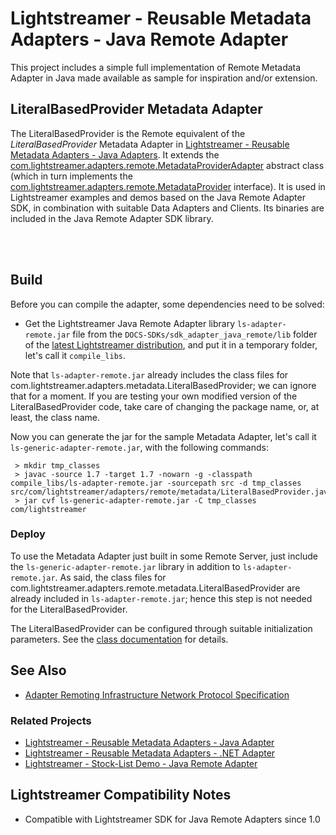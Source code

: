 # Lightstreamer - Reusable Metadata Adapters - Java Remote Adapter

<!-- START DESCRIPTION lightstreamer-example-reusablemetadata-adapter-java-remote -->

This project includes a simple full implementation of Remote Metadata Adapter in Java made available as sample for inspiration and/or extension.

## LiteralBasedProvider Metadata Adapter

The LiteralBasedProvider is the Remote equivalent of the *LiteralBasedProvider* Metadata Adapter in [Lightstreamer - Reusable Metadata Adapters - Java Adapters](https://github.com/Lightstreamer/Lightstreamer-example-ReusableMetadata-adapter-java).
It extends the [com.lightstreamer.adapters.remote.MetadataProviderAdapter](http://www.lightstreamer.com/docs/adapter_java_remote_api/com/lightstreamer/adapters/remote/MetadataProviderAdapter.html) abstract class (which in turn implements the [com.lightstreamer.adapters.remote.MetadataProvider](http://www.lightstreamer.com/docs/adapter_java_remote_api/com/lightstreamer/adapters/remote/MetadataProvider.html) interface).
It is used in Lightstreamer examples and demos based on the Java Remote Adapter SDK, in combination with suitable Data Adapters and Clients.
Its binaries are included in the Java Remote Adapter SDK library.

<!-- END DESCRIPTION lightstreamer-example-reusablemetadata-adapter-java-remote -->
<br>
<br>

## Build

Before you can compile the adapter, some dependencies need to be solved:
* Get the Lightstreamer Java Remote Adapter library `ls-adapter-remote.jar` file from the `DOCS-SDKs/sdk_adapter_java_remote/lib` folder of the [latest Lightstreamer distribution](http://download.lightstreamer.com/#current), and put it in a temporary folder, let's call it `compile_libs`.

Note that `ls-adapter-remote.jar` already includes the class files for com.lightstreamer.adapters.metadata.LiteralBasedProvider; we can ignore that for a moment.
If you are testing your own modified version of the LiteralBasedProvider code, take care of changing the package name, or, at least, the class name.

Now you can generate the jar for the sample Metadata Adapter, let's call it `ls-generic-adapter-remote.jar`, with the following commands:
```
 > mkdir tmp_classes
 > javac -source 1.7 -target 1.7 -nowarn -g -classpath compile_libs/ls-adapter-remote.jar -sourcepath src -d tmp_classes src/com/lightstreamer/adapters/remote/metadata/LiteralBasedProvider.java
 > jar cvf ls-generic-adapter-remote.jar -C tmp_classes com/lightstreamer
```

### Deploy

To use the Metadata Adapter just built in some Remote Server, just include the `ls-generic-adapter-remote.jar` library in addition to `ls-adapter-remote.jar`.
As said, the class files for com.lightstreamer.adapters.remote.metadata.LiteralBasedProvider are already included in `ls-adapter-remote.jar`; hence this step is not needed for the LiteralBasedProvider.

The LiteralBasedProvider can be configured through suitable initialization parameters. See the [class documentation](http://www.lightstreamer.com/docs/adapter_java_remote_api/com/lightstreamer/adapters/remote/metadata/LiteralBasedProvider.html) for details.

## See Also
* [Adapter Remoting Infrastructure Network Protocol Specification](http://www.lightstreamer.com/docs/adapter_generic_base/ARI%20Protocol.pdf)

### Related Projects
* [Lightstreamer - Reusable Metadata Adapters - Java Adapter](https://github.com/Lightstreamer/Lightstreamer-example-ReusableMetadata-adapter-java)
* [Lightstreamer - Reusable Metadata Adapters - .NET Adapter](https://github.com/Lightstreamer/Lightstreamer-example-ReusableMetadata-adapter-dotnet)
* [Lightstreamer - Stock-List Demo - Java Remote Adapter](https://github.com/Lightstreamer/Lightstreamer-example-Stocklist-adapter-java-remote)

## Lightstreamer Compatibility Notes

* Compatible with Lightstreamer SDK for Java Remote Adapters since 1.0
